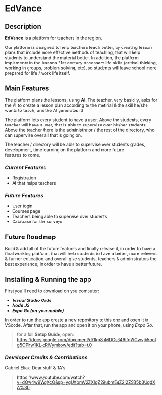# EdVance

## Description
**EdVance** is a platform for teachers in the region.

Our platform is designed to help teachers teach better, by creating lesson plans that include more effective methods of teaching, that will help students to understand the material better. In addition, the platform implements in the lessons 21st century necessary life skills (critical thinking, working in groups, problem solving, etc), so students will leave school more prepared for life / work life itself. 

## Main Features
The platform plans the lessons, using **AI**. The teacher, very basiclly, asks for the AI to create a lesson plan according to the metirial & the skill he/she wants to teach, and the AI generates it!

The platform lets every student to have a user. Above the students, every teacher will have a user, that is able to supervise over his/her students. Above the teacher there is the administrator / the rest of the directory, who can supervise over all that is going on. 

The teacher / directory will be able to supervise over students grades, development, time learning on the platform and more future features to come.

### ***Current Features***
* Registration 
* AI that helps teachers

### ***Future Features***
* User login 
* Courses page
* Teachers being able to supervise over students
* Database for the surveys 
 
## Future Roadmap
Build & add all of the future features and finally release it, in order to have a final working platform, that will help students to have a better, more relevent & funner education, and overall give students, teachers & administrators the best experience, in order to have a better future. 

## Installing & Running the app
First you'll need to download on you computer:
* ***Visual Studio Code***
* ***Node JS***
* ***Expo Go (on your mobile)***

In order to run the app create a new repository to this one and open it in VScode. After that, run the app and open it on your phone, using *Expo Go*.

> for a full **Setup Guide**, open: https://docs.google.com/document/d/1kp8hMDCs646ifqWCwvjb5ooIg5OPhw1KL-zRlVymbow/edit?tab=t.0

### ***Developer Credits & Contributions***
Gabriel Eliav, Dear stuff & TA's

> https://www.youtube.com/watch?v=dQw4w9WgXcQ&pp=ygUXbmV2ZXIgZ29ubmEgZ2l2ZSB5b3UgdXA%3D




